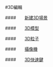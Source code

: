 #3D編輯


####&emsp;&emsp;[新建3D場景](../New3DScene/tw.md)

####&emsp;&emsp;[3D模型](../3DModel/tw.md)

####&emsp;&emsp;[3D粒子](../3DParticle/tw.md) 

####&emsp;&emsp;[攝像機](../Camera/tw.md)

####&emsp;&emsp;[3D快速鍵](../3DShortcutKey/tw.md) 
